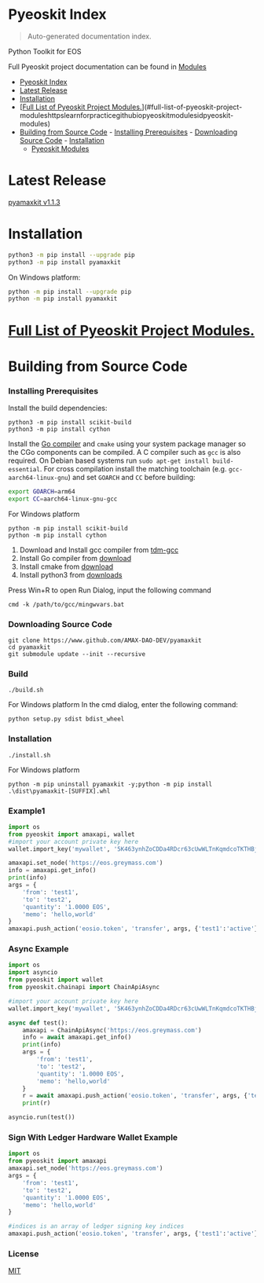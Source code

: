 # Pyeoskit Index

> Auto-generated documentation index.

Python Toolkit for EOS

Full Pyeoskit project documentation can be found in [Modules](MODULES.md#pyeoskit-modules)

- [Pyeoskit Index](#pyeoskit-index)
- [Latest Release](#latest-release)
- [Installation](#installation)
- [[Full List of Pyeoskit Project Modules.](https://learnforpractice.github.io/pyamaxkit/#/MODULES?id=pyeoskit-modules)](#full-list-of-pyeoskit-project-moduleshttpslearnforpracticegithubiopyeoskitmodulesidpyeoskit-modules)
- [Building from Source Code](#building-from-source-code)
        - [Installing Prerequisites](#installing-prerequisites)
        - [Downloading Source Code](#downloading-source-code)
        - [Installation](#installation)
  - [Pyeoskit Modules](MODULES.md#pyeoskit-modules)

# Latest Release

[pyamaxkit v1.1.3](https://github.com/AMAX-DAO-DEV/pyamaxkit/releases)

# Installation

```bash
python3 -m pip install --upgrade pip
python3 -m pip install pyamaxkit
```

On Windows platform:

```bash
python -m pip install --upgrade pip
python -m pip install pyamaxkit
```

# [Full List of Pyeoskit Project Modules.](https://learnforpractice.github.io/pyamaxkit/#/MODULES?id=pyeoskit-modules)

# Building from Source Code

### Installing Prerequisites

Install the build dependencies:

```
python3 -m pip install scikit-build
python3 -m pip install cython
```

Install the [Go compiler](https://golang.org/doc/install#download) and `cmake`
using your system package manager so the CGo components can be compiled.
A C compiler such as ``gcc`` is also required. On Debian based systems run
``sudo apt-get install build-essential``. For cross compilation install the
matching toolchain (e.g. ``gcc-aarch64-linux-gnu``) and set ``GOARCH`` and ``CC``
before building:

```bash
export GOARCH=arm64
export CC=aarch64-linux-gnu-gcc
```

For Windows platform

```
python -m pip install scikit-build
python -m pip install cython
```

1. Download and Install gcc compiler from [tdm-gcc](https://jmeubank.github.io/tdm-gcc)
2. Install Go compiler from [download](https://golang.org/doc/install#download)
3. Install cmake from [download](https://cmake.org/download)
4. Install python3 from [downloads](https://www.python.org/downloads/windows/)

Press Win+R to open Run Dialog, input the following command
```
cmd -k /path/to/gcc/mingwvars.bat
```

### Downloading Source Code

```
git clone https://www.github.com/AMAX-DAO-DEV/pyamaxkit
cd pyamaxkit
git submodule update --init --recursive
```

### Build
```
./build.sh
```

For Windows platform
In the cmd dialog, enter the following command:
```
python setup.py sdist bdist_wheel
```

### Installation

```
./install.sh
```

For Windows platform
```
python -m pip uninstall pyamaxkit -y;python -m pip install .\dist\pyamaxkit-[SUFFIX].whl
```

### Example1
```python
import os
from pyeoskit import amaxapi, wallet
#import your account private key here
wallet.import_key('mywallet', '5K463ynhZoCDDa4RDcr63cUwWLTnKqmdcoTKTHBjqoKfv4u5V7p')

amaxapi.set_node('https://eos.greymass.com')
info = amaxapi.get_info()
print(info)
args = {
    'from': 'test1',
    'to': 'test2',
    'quantity': '1.0000 EOS',
    'memo': 'hello,world'
}
amaxapi.push_action('eosio.token', 'transfer', args, {'test1':'active'})
```

### Async Example
```python
import os
import asyncio
from pyeoskit import wallet
from pyeoskit.chainapi import ChainApiAsync

#import your account private key here
wallet.import_key('mywallet', '5K463ynhZoCDDa4RDcr63cUwWLTnKqmdcoTKTHBjqoKfv4u5V7p')

async def test():
    amaxapi = ChainApiAsync('https://eos.greymass.com')
    info = await amaxapi.get_info()
    print(info)
    args = {
        'from': 'test1',
        'to': 'test2',
        'quantity': '1.0000 EOS',
        'memo': 'hello,world'
    }
    r = await amaxapi.push_action('eosio.token', 'transfer', args, {'test1':'active'})
    print(r)

asyncio.run(test())
```

### Sign With Ledger Hardware Wallet Example
```python
import os
from pyeoskit import amaxapi
amaxapi.set_node('https://eos.greymass.com')
args = {
    'from': 'test1',
    'to': 'test2',
    'quantity': '1.0000 EOS',
    'memo': 'hello,world'
}

#indices is an array of ledger signing key indices
amaxapi.push_action('eosio.token', 'transfer', args, {'test1':'active'}, indices=[0])
```

### License
[MIT](./LICENSE)
